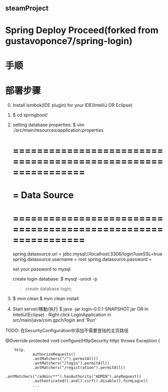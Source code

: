 ## steamProject

# Spring Deploy Proceed(forked from gustavoponce7/spring-login)
# 手顺
# 部署步骤

0. Install lombok(IDE plugin) for your IDE(IntelliJ OR Eclipse)

1. $ cd springboot/
2. setting database properties:
   $ vim ./src/main/resources/application.properties
     # ==============================================================
     # = Data Source
     # ==============================================================
     spring.datasource.url = jdbc:mysql://localhost:3306/login?useSSL=true
     spring.datasource.username = root
     spring.datasource.password = 

   set your password to mysql

   create login database:
   $ mysql -uroot -p
   > create database login;
   
3. $ mvn clean
   $ mvn clean install

4. Start server/稼動/执行
   $ java -jar login-0.0.1-SNAPSHOT.jar
   OR
   In IntelliJ(Eclipse)
   :
   Right click LoginApplication in src/main/java/com.gpch/login and 'Run'

TODO: 在SecurityConfiguration中添加不需要登陆的主页路径

   @Override
    protected void configure(HttpSecurity http) throws Exception {

        http.
                authorizeRequests()
                .antMatchers("/").permitAll()
                .antMatchers("/login").permitAll()
                .antMatchers("/registration").permitAll()
                .antMatchers("/admin/**").hasAuthority("ADMIN").anyRequest()
                .authenticated().and().csrf().disable().formLogin()
                ...


